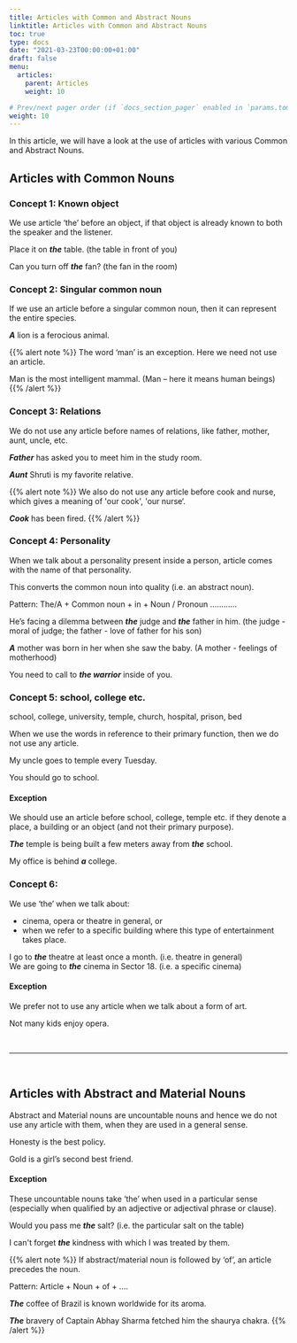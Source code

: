 ```yaml
---
title: Articles with Common and Abstract Nouns  
linktitle: Articles with Common and Abstract Nouns  
toc: true
type: docs
date: "2021-03-23T00:00:00+01:00"
draft: false
menu:
  articles:
    parent: Articles 
    weight: 10

# Prev/next pager order (if `docs_section_pager` enabled in `params.toml`)
weight: 10
---
```


In this article, we will have a look at the use of articles with various Common and Abstract Nouns. 

## Articles with Common Nouns

### Concept 1: Known object

We use article ‘the’ before an object, if that object is already known to both the speaker and the listener.

Place it on ***the*** table. (the table in front of you)

Can you turn off ***the*** fan?	 (the fan in the room)

### Concept 2: Singular common noun

If we use an article before a singular common noun, then it can represent the entire species.

***A*** lion is a ferocious animal.

{{% alert note %}}
The word ‘man’ is an exception. Here we need not use an article. 

Man is the most intelligent mammal. (Man – here it means human beings)
{{% /alert %}}

### Concept 3: Relations

We do not use any article before names of relations, like father, mother, aunt, uncle, etc.

***Father*** has asked you to meet him in the study room.

***Aunt*** Shruti is my favorite relative.

{{% alert note %}}
We also do not use any article before cook and nurse, which gives a meaning of 'our cook', 'our nurse‘.

***Cook*** has been fired.
{{% /alert %}}

### Concept 4: Personality

When we talk about a personality present inside a person, article comes with the name of that personality.

This converts the common noun into quality (i.e. an abstract noun). 

Pattern: The/A + Common noun + in + Noun / Pronoun ............

He’s facing a dilemma between ***the*** judge and ***the*** father in him. (the judge - moral of judge; the father - love of father for his son)

***A*** mother was born in her when she saw the baby. (A mother - feelings of motherhood) 

You need to call to ***the warrior*** inside of you.

### Concept 5: school, college etc.

school, college, university, temple, church, hospital, prison, bed

When we use the words in reference to their primary function, then we do not use any article.

My uncle goes to temple every Tuesday. 

You should go to school.

#### Exception

We should use an article before school, college, temple etc. if they denote a place, a building or an object (and not their primary purpose).

***The*** temple is being built a few meters away from ***the*** school.

My office is behind ***a*** college.

### Concept 6:

We use ‘the’ when we talk about: 
* cinema, opera or theatre in general, or 
* when we refer to a specific building where this type of entertainment takes place.

I go to ***the*** theatre at least once a month. (i.e. theatre in general) <br>
We are going to ***the*** cinema in Sector 18. (i.e. a specific cinema)

#### Exception

We prefer not to use any article when we talk about a form of art.

Not many kids enjoy opera. 

<br><hr><br>

## Articles with Abstract and Material Nouns

Abstract and Material nouns are uncountable nouns and hence we do not use any article with them, when they are used in a general sense. 

Honesty is the best policy.

Gold is a girl’s second best friend.

#### Exception

These uncountable nouns take ‘the’ when used in a particular sense (especially when qualified by an adjective or adjectival phrase or clause).

Would you pass me ***the*** salt? (i.e. the particular salt on the table)

I can't forget ***the*** kindness with which I was treated by them.

{{% alert note %}}
If abstract/material noun is followed by ‘of’, an article precedes the noun.

Pattern: Article + Noun + of + ....

***The*** coffee of Brazil is known worldwide for its aroma.

***The*** bravery of Captain Abhay Sharma fetched him the shaurya chakra.
{{% /alert %}}

